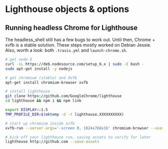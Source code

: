 # Lighthouse objects & options

## Running headless Chrome for Lighthouse

The headless_shell still has a few bugs to work out. Until then, Chrome + xvfb is a stable solution.
These steps mostly worked on Debian Jessie. Also, worth a look: both `.travis.yml` and `launch-chrome.sh`.

```sh
# get node 6
curl -sL https://deb.nodesource.com/setup_6.x | sudo -E bash -
sudo apt-get install -y nodejs

# get chromium (stable) and Xvfb
apt-get install chromium-browser xvfb

# install lighthouse
git clone https://github.com/GoogleChrome/lighthouse
cd lighthouse && npm i && npm link
```

```sh
export DISPLAY=:1.5
TMP_PROFILE_DIR=$(mktemp -d -t lighthouse.XXXXXXXXXX)

# start up chromium inside xvfb
xvfb-run --server-args='-screen 0, 1024x768x16' chromium-browser --user-data-dir=$TMP_PROFILE_DIR --start-maximized --no-first-run --remote-debugging-port=9222 "about:blank"

# kick off your lighthouse run, saving assets to verify for later
lighthouse http://github.com --save-assets
```

